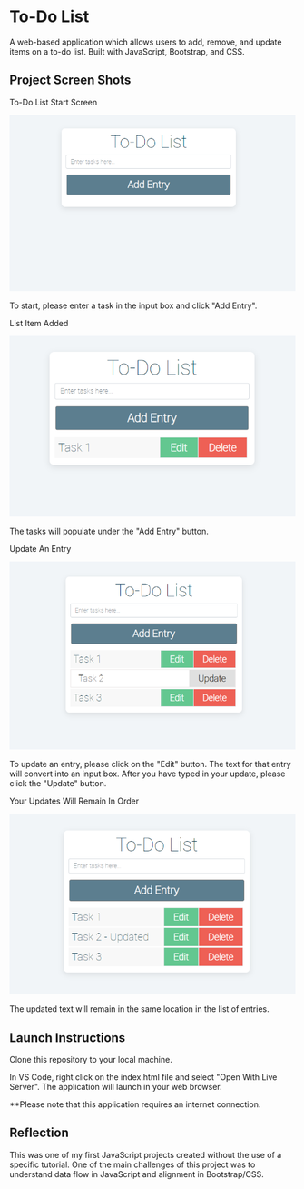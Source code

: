 # To-Do List

A web-based application which allows users to add, remove, and update items on a to-do list. Built with JavaScript, Bootstrap, and CSS.

## Project Screen Shots



To-Do List Start Screen

![To-Do List Start Screen](img/list-1.png "To start, please enter a task in the input box and click 'Add Entry'.")

To start, please enter a task in the input box and click "Add Entry".



List Item Added

![List Item Added](img/list-2.png "The tasks will populate under the 'Add Entry' button.")

The tasks will populate under the "Add Entry" button.



Update An Entry

![Update An Entry](img/list-3.png "To update an entry, please click on the 'Edit' button. The text for that entry will convert into an input box. After you have typed in your update, please click the 'Update' button.")

To update an entry, please click on the "Edit" button. The text for that entry will convert into an input box. After you have typed in your update, please click the "Update" button.



Your Updates Will Remain In Order

![Your Updates Will Remain In Order](img/list-4.png "The updated text will remain in the same location in the list of entries.")

The updated text will remain in the same location in the list of entries.


## Launch Instructions

Clone this repository to your local machine. 

In VS Code, right click on the index.html file and select "Open With Live Server". The application will launch in your web browser.

**Please note that this application requires an internet connection.  

## Reflection

This was one of my first JavaScript projects created without the use of a specific tutorial. One of the main challenges of this project was to understand data flow in JavaScript and alignment in Bootstrap/CSS.
